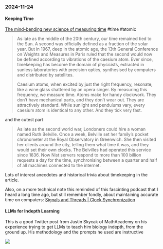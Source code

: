 ### 2024-11-24
#### Keeping Time
[The mind-bending new science of measuring time](https://www.ft.com/content/625d2043-a5a4-4d6d-bbe9-42e524a211dd) #time #atomic
  
> As late as the middle of the 20th century, our time remained tied to the Sun. A second was officially defined as a fraction of the solar year. But in 1967, deep in the atomic age, the 13th General Conference on Weights and Measures in Paris ruled that the second would now be defined according to vibrations of the caesium atom. Ever since, timekeeping has become the domain of physicists, extracted in sunless laboratories with precision optics, synthesised by computers and distributed by satellites.
> 
> Caesium atoms, when excited by just the right frequency, resonate, like a wine glass shattered by an opera singer. By measuring this frequency, we measure time. Atoms make for handy clockwork. They don’t have mechanical parts, and they don’t wear out. They are attractively standard. While sunlight and pendulums vary, every caesium atom is identical to any other. And they tick very fast.


and the cutest part

> As late as the second world war, Londoners could hire a woman named Ruth Belville. Once a week, Belville set her family’s pocket chronometer at the Royal Observatory in Greenwich. She then visited her clients around the city, telling them what time it was, and they would set their own clocks. The Belvilles had operated this service since 1836. Now Nist servers respond to more than 100 billion requests a day for the time, synchronising between a quarter and half of all machines connected to the internet.

Lots of interest anecdotes and historical trivia about timekeeping in the article.

Also, on a more technical note this reminded of this fascinting podcast that I heard a long time ago, but still remember fondly, about maintaining accurate time on computers:  [Signals and Threads | Clock Synchronization](https://signalsandthreads.com/clock-synchronization/)

#### LLMs for Indepth Learning
This is a good Twitter post from Justin Skycak of MathAcademy on his experience trying to get LLMs to teach him biology indepth, from the ground up. His methodology and the prompts he used are instructive

![](https://x.com/justinskycak/status/1859457123488330023)